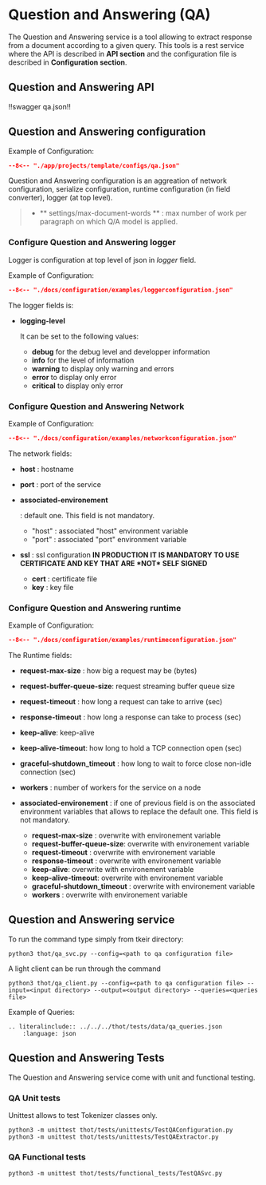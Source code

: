 # Question and Answering (QA)

The Question and Answering service is a tool allowing to extract response from a document according to a given query.
This tools is a rest service where the API is described in **API section** and the configuration file is described in **Configuration section**.

## Question and Answering API


!!swagger qa.json!!

## Question and Answering configuration

Example of Configuration:


```json title="qa.json"
--8<-- "./app/projects/template/configs/qa.json"
```

Question and Answering configuration is an aggreation of network configuration, serialize configuration, runtime configuration (in field converter), logger (at top level).

> - \*\* settings/max-document-words \*\* : max number of work per paragraph on which Q/A model is applied.

### Configure Question and Answering logger

Logger is configuration at top level of json in *logger* field.

Example of Configuration:


```json title="logger configuration"
--8<-- "./docs/configuration/examples/loggerconfiguration.json"
```

The logger fields is:

- **logging-level**

  It can be set to the following values:

  - **debug** for the debug level and developper information
  - **info** for the level of information
  - **warning** to display only warning and errors
  - **error** to display only error
  - **critical** to display only error

### Configure Question and Answering Network

Example of Configuration:

```json title="network configuration"
--8<-- "./docs/configuration/examples/networkconfiguration.json"
```

The network fields:

- **host** : hostname

- **port** : port of the service

- **associated-environement**

  : default one. This field is not mandatory.

  - "host" : associated "host" environment variable
  - "port" : associated "port" environment variable

- **ssl** : ssl configuration **IN PRODUCTION IT IS MANDATORY TO USE CERTIFICATE AND KEY THAT ARE \*NOT\* SELF SIGNED**

  - **cert** : certificate file
  - **key** : key file


### Configure Question and Answering runtime

Example of Configuration:

```json title="network configuration"
--8<-- "./docs/configuration/examples/runtimeconfiguration.json"
```

The Runtime fields:

- **request-max-size** : how big a request may be (bytes)

- **request-buffer-queue-size**: request streaming buffer queue size

- **request-timeout** : how long a request can take to arrive (sec)

- **response-timeout** : how long a response can take to process (sec)

- **keep-alive**: keep-alive

- **keep-alive-timeout**: how long to hold a TCP connection open (sec)

- **graceful-shutdown_timeout** : how long to wait to force close non-idle connection (sec)

- **workers** : number of workers for the service on a node

- **associated-environement** : if one of previous field is on the associated environment variables that allows to replace the  default one. This field is not mandatory.

  - **request-max-size** : overwrite with environement variable
  - **request-buffer-queue-size**: overwrite with environement variable
  - **request-timeout** : overwrite with environement variable
  - **response-timeout** : overwrite with environement variable
  - **keep-alive**: overwrite with environement variable
  - **keep-alive-timeout**: overwrite with environement variable
  - **graceful-shutdown_timeout** : overwrite with environement variable
  - **workers** : overwrite with environement variable

## Question and Answering service

To run the command type simply from tkeir directory:

```shell
python3 thot/qa_svc.py --config=<path to qa configuration file>
```

A light client can be run through the command

```shell
python3 thot/qa_client.py --config=<path to qa configuration file> --input=<input directory> --output=<output directory> --queries=<queries file>
```

Example of Queries:

```{eval-rst}
.. literalinclude:: ../../../thot/tests/data/qa_queries.json
    :language: json

```

## Question and Answering Tests

The Question and Answering service come with unit and functional testing.

### QA Unit tests

Unittest allows to test Tokenizer classes only.

```shell
python3 -m unittest thot/tests/unittests/TestQAConfiguration.py
python3 -m unittest thot/tests/unittests/TestQAExtractor.py
```

### QA Functional tests

```shell
python3 -m unittest thot/tests/functional_tests/TestQASvc.py
```
